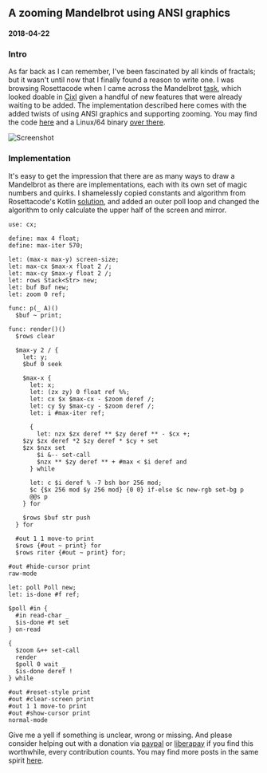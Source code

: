 ## A zooming Mandelbrot using ANSI graphics
#### 2018-04-22

### Intro
As far back as I can remember, I've been fascinated by all kinds of fractals; but it wasn't until now that I finally found a reason to write one. I was browsing Rosettacode when I came across the Mandelbrot [task](https://rosettacode.org/wiki/Mandelbrot_set), which looked doable in [Cixl](https://github.com/basic-gongfu/cixl) given a handful of new features that were already waiting to be added. The implementation described here comes with the added twists of using ANSI graphics and supporting zooming. You may find the code [here](https://github.com/basic-gongfu/cixl/blob/master/examples/mandelbrot.cx) and a Linux/64 binary [over there](https://github.com/basic-gongfu/cxbin/blob/master/linux64/mandelbrot).

![Screenshot](https://raw.github.com/basic-gongfu/cixl/master/devlog/mandelbrot.png)

### Implementation
It's easy to get the impression that there are as many ways to draw a Mandelbrot as there are implementations, each with its own set of magic numbers and quirks. I shamelessly copied constants and algorithm from Rosettacode's Kotlin [solution](https://rosettacode.org/wiki/Mandelbrot_set#Kotlin), and added an outer poll loop and changed the algorithm to only calculate the upper half of the screen and mirror.

```
use: cx;

define: max 4 float;
define: max-iter 570;

let: (max-x max-y) screen-size;
let: max-cx $max-x float 2 /;
let: max-cy $max-y float 2 /;
let: rows Stack<Str> new;
let: buf Buf new;
let: zoom 0 ref;

func: p(_ A)()
  $buf ~ print;

func: render()()
  $rows clear
  
  $max-y 2 / {
    let: y;
    $buf 0 seek

    $max-x {
      let: x;
      let: (zx zy) 0 float ref %%;
      let: cx $x $max-cx - $zoom deref /;
      let: cy $y $max-cy - $zoom deref /;
      let: i #max-iter ref;

      {
        let: nzx $zx deref ** $zy deref ** - $cx +;
	$zy $zx deref *2 $zy deref * $cy + set
	$zx $nzx set
        $i &-- set-call	
        $nzx ** $zy deref ** + #max < $i deref and
      } while

      let: c $i deref % -7 bsh bor 256 mod;
      $c {$x 256 mod $y 256 mod} {0 0} if-else $c new-rgb set-bg p
      @@s p
    } for

    $rows $buf str push   
  } for

  #out 1 1 move-to print
  $rows {#out ~ print} for
  $rows riter {#out ~ print} for;

#out #hide-cursor print
raw-mode

let: poll Poll new;
let: is-done #f ref;

$poll #in {
  #in read-char _
  $is-done #t set
} on-read

{
  $zoom &++ set-call
  render
  $poll 0 wait _
  $is-done deref !
} while

#out #reset-style print
#out #clear-screen print
#out 1 1 move-to print
#out #show-cursor print
normal-mode
```

Give me a yell if something is unclear, wrong or missing. And please consider helping out with a donation via [paypal](https://paypal.me/basicgongfu) or [liberapay](https://liberapay.com/basic-gongfu/donate) if you find this worthwhile, every contribution counts. You may find more posts in the same spirit [here](https://github.com/basic-gongfu/cixl/tree/master/devlog).